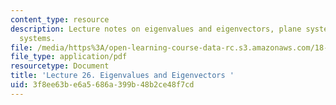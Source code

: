 ```yaml
---
content_type: resource
description: Lecture notes on eigenvalues and eigenvectors, plane systems, and higher-dimensional
  systems.
file: /media/https%3A/open-learning-course-data-rc.s3.amazonaws.com/18-034-honors-differential-equations-spring-2009/3f8ee63be6a5686a399b48b2ce48f7cd_MIT18_034s09_lec26.pdf
file_type: application/pdf
resourcetype: Document
title: 'Lecture 26. Eigenvalues and Eigenvectors '
uid: 3f8ee63b-e6a5-686a-399b-48b2ce48f7cd
---
```

